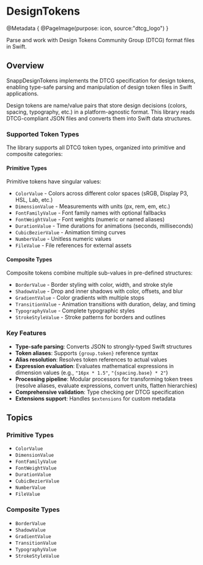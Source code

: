 # DesignTokens

@Metadata {
    @PageImage(purpose: icon, source:"dtcg_logo")
}

Parse and work with Design Tokens Community Group (DTCG) format files in Swift.

## Overview

SnappDesignTokens implements the DTCG specification for design tokens, enabling type-safe parsing and manipulation of design token files in Swift applications.

Design tokens are name/value pairs that store design decisions (colors, spacing, typography, etc.) in a platform-agnostic format. This library reads DTCG-compliant JSON files and converts them into Swift data structures.

### Supported Token Types

The library supports all DTCG token types, organized into primitive and composite categories:

#### Primitive Types

Primitive tokens have singular values:

- ``ColorValue`` - Colors across different color spaces (sRGB, Display P3, HSL, Lab, etc.)
- ``DimensionValue`` - Measurements with units (px, rem, em, etc.)
- ``FontFamilyValue`` - Font family names with optional fallbacks
- ``FontWeightValue`` - Font weights (numeric or named aliases)
- ``DurationValue`` - Time durations for animations (seconds, milliseconds)
- ``CubicBezierValue`` - Animation timing curves
- ``NumberValue`` - Unitless numeric values
- ``FileValue`` - File references for external assets

#### Composite Types

Composite tokens combine multiple sub-values in pre-defined structures:

- ``BorderValue`` - Border styling with color, width, and stroke style
- ``ShadowValue`` - Drop and inner shadows with color, offsets, and blur
- ``GradientValue`` - Color gradients with multiple stops
- ``TransitionValue`` - Animation transitions with duration, delay, and timing
- ``TypographyValue`` - Complete typographic styles
- ``StrokeStyleValue`` - Stroke patterns for borders and outlines

### Key Features

- **Type-safe parsing**: Converts JSON to strongly-typed Swift structures
- **Token aliases**: Supports `{group.token}` reference syntax
- **Alias resolution**: Resolves token references to actual values
- **Expression evaluation**: Evaluates mathematical expressions in dimension values (e.g., `"16px * 1.5"`, `"{spacing.base} * 2"`)
- **Processing pipeline**: Modular processors for transforming token trees (resolve aliases, evaluate expressions, convert units, flatten hierarchies)
- **Comprehensive validation**: Type checking per DTCG specification
- **Extensions support**: Handles `$extensions` for custom metadata

## Topics

### Primitive Types

- ``ColorValue``
- ``DimensionValue``
- ``FontFamilyValue``
- ``FontWeightValue``
- ``DurationValue``
- ``CubicBezierValue``
- ``NumberValue``
- ``FileValue``

### Composite Types

- ``BorderValue``
- ``ShadowValue``
- ``GradientValue``
- ``TransitionValue``
- ``TypographyValue``
- ``StrokeStyleValue``
